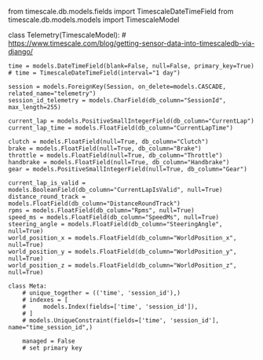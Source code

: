 from timescale.db.models.fields import TimescaleDateTimeField
from timescale.db.models.models import TimescaleModel


class Telemetry(TimescaleModel):
    # https://www.timescale.com/blog/getting-sensor-data-into-timescaledb-via-django/

    time = models.DateTimeField(blank=False, null=False, primary_key=True)
    # time = TimescaleDateTimeField(interval="1 day")

    session = models.ForeignKey(Session, on_delete=models.CASCADE, related_name="telemetry")
    session_id_telemetry = models.CharField(db_column="SessionId", max_length=255)

    current_lap = models.PositiveSmallIntegerField(db_column="CurrentLap")
    current_lap_time = models.FloatField(db_column="CurrentLapTime")

    clutch = models.FloatField(null=True, db_column="Clutch")
    brake = models.FloatField(null=True, db_column="Brake")
    throttle = models.FloatField(null=True, db_column="Throttle")
    handbrake = models.FloatField(null=True, db_column="Handbrake")
    gear = models.PositiveSmallIntegerField(null=True, db_column="Gear")

    current_lap_is_valid = models.BooleanField(db_column="CurrentLapIsValid", null=True)
    distance_round_track = models.FloatField(db_column="DistanceRoundTrack")
    rpms = models.FloatField(db_column="Rpms", null=True)
    speed_ms = models.FloatField(db_column="SpeedMs", null=True)
    steering_angle = models.FloatField(db_column="SteeringAngle", null=True)
    world_position_x = models.FloatField(db_column="WorldPosition_x", null=True)
    world_position_y = models.FloatField(db_column="WorldPosition_y", null=True)
    world_position_z = models.FloatField(db_column="WorldPosition_z", null=True)

    class Meta:
        # unique_together = (('time', 'session_id'),)
        # indexes = [
        #     models.Index(fields=['time', 'session_id']),
        # ]
        # models.UniqueConstraint(fields=['time', 'session_id'], name="time_session_id",)

        managed = False
        # set primary key
